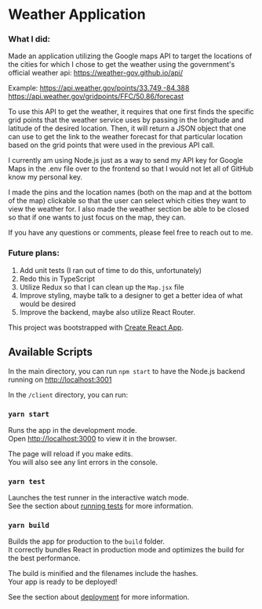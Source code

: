 # Weather Application

### What I did:

Made an application utilizing the Google maps API to target the locations of the cities for which I chose to get the weather using the government's official weather api: https://weather-gov.github.io/api/

Example: 
https://api.weather.gov/points/33.749,-84.388
https://api.weather.gov/gridpoints/FFC/50,86/forecast

To use this API to get the weather, it requires that one first finds the specific grid points that the weather service uses by passing in the longitude and latitude of the desired location. Then, it will return a JSON object that one can use to get the link to the weather forecast for that particular location based on the grid points that were used in the previous API call.

I currently am using Node.js just as a way to send my API key for Google Maps in the .env file over to the frontend so that I would not let all of GitHub know my personal key.

I made the pins and the location names (both on the map and at the bottom of the map) clickable so that the user can select which cities they want to view the weather for. I also made the weather section be able to be closed so that if one wants to just focus on the map, they can.

If you have any questions or comments, please feel free to reach out to me.

### Future plans:
1. Add unit tests (I ran out of time to do this, unfortunately)
2. Redo this in TypeScript
3. Utilize Redux so that I can clean up the `Map.jsx` file
4. Improve styling, maybe talk to a designer to get a better idea of what would be desired
5. Improve the backend, maybe also utilize React Router.

This project was bootstrapped with [Create React App](https://github.com/facebook/create-react-app).

## Available Scripts

In the main directory, you can run `npm start` to have the Node.js backend running on [http://localhost:3001](http://localhost:3001) 

In the `/client` directory, you can run:

### `yarn start`

Runs the app in the development mode.\
Open [http://localhost:3000](http://localhost:3000) to view it in the browser.

The page will reload if you make edits.\
You will also see any lint errors in the console.

### `yarn test`

Launches the test runner in the interactive watch mode.\
See the section about [running tests](https://facebook.github.io/create-react-app/docs/running-tests) for more information.

### `yarn build`

Builds the app for production to the `build` folder.\
It correctly bundles React in production mode and optimizes the build for the best performance.

The build is minified and the filenames include the hashes.\
Your app is ready to be deployed!

See the section about [deployment](https://facebook.github.io/create-react-app/docs/deployment) for more information.
